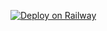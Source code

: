[![Deploy on Railway](https://railway.app/button.svg)](https://railway.app/new/template?template=https%3A%2F%2Fgithub.com%2FDevilmusicop%2FRichaXnitin_&envs=API_ID%2CAPI_HASH%2CSTRING_SESSION%2CSUDO_USERS%2CBOT_TOKEN%2CBOT_USERNAME%2CDURATION_LIMIT&API_IDDesc=OP&API_HASHDesc=OP&STRING_SESSIONDesc=OP&SUDO_USERSDesc=OP&BOT_TOKENDesc=OP&BOT_USERNAMEDesc=OP&DURATION_LIMITDesc=OP&API_IDDefault=OP&API_HASHDefault=OP&STRING_SESSIONDefault=OP&SUDO_USERSDefault=OP&BOT_TOKENDefault=OP&BOT_USERNAMEDefault=OP&DURATION_LIMITDefault=OP)
